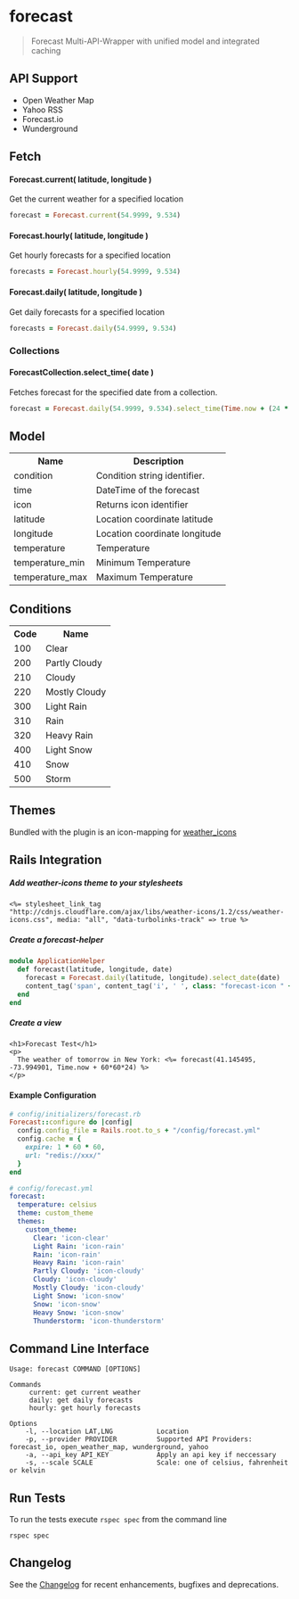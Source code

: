 forecast
========

> Forecast Multi-API-Wrapper with unified model and integrated caching

## API Support

* Open Weather Map
* Yahoo RSS
* Forecast.io
* Wunderground


## Fetch

#### Forecast.current( latitude, longitude )
Get the current weather for a specified location
```ruby
forecast = Forecast.current(54.9999, 9.534)
```

#### Forecast.hourly( latitude, longitude )
Get hourly forecasts for a specified location
```ruby
forecasts = Forecast.hourly(54.9999, 9.534)
```


#### Forecast.daily( latitude, longitude )
Get daily forecasts for a specified location
```ruby
forecasts = Forecast.daily(54.9999, 9.534)
```

### Collections

#### ForecastCollection.select_time( date )
Fetches forecast for the specified date from a collection.
```ruby
forecast = Forecast.daily(54.9999, 9.534).select_time(Time.now + (24 * 60 * 60) * 2)
```

## Model

<table>
  <tr>
    <th>Name</th>
    <th>Description</th>
  </tr>
  <tr>
    <td>condition</td>
    <td>Condition string identifier.</td>
  </tr>
  <tr>
    <td>time</td>
    <td>DateTime of the forecast</td>
  </tr>
  <tr>
    <td>icon</td>
    <td>Returns icon identifier</td>
  </tr>
  <tr>
    <td>latitude</td>
    <td>Location coordinate latitude</td>
  </tr>
  <tr>
    <td>longitude</td>
    <td>Location coordinate longitude</td>
  </tr>
  <tr>
    <td>temperature</td>
    <td>Temperature</td>
  </tr>
  <tr>
    <td>temperature_min</td>
    <td>Minimum Temperature</td>
  </tr>
  <tr>
    <td>temperature_max</td>
    <td>Maximum Temperature</td>
  </tr>
</table>


## Conditions

<table>
  <tr>
    <th>Code</th>
    <th>Name</th>
  </tr>
  <tr>
    <td>100</td>
    <td>Clear</td>
  </tr>
  <tr>
    <td>200</td>
    <td>Partly Cloudy</td>
  </tr>
  <tr>
    <td>210</td>
    <td>Cloudy</td>
  </tr>
  <tr>
    <td>220</td>
    <td>Mostly Cloudy</td>
  </tr>
  <tr>
    <td>300</td>
    <td>Light Rain</td>
  </tr>
  <tr>
    <td>310</td>
    <td>Rain</td>
  </tr>
  <tr>
    <td>320</td>
    <td>Heavy Rain</td>
  </tr>
  <tr>
    <td>400</td>
    <td>Light Snow</td>
  </tr>
  <tr>
    <td>410</td>
    <td>Snow</td>
  </tr>
  <tr>
    <td>500</td>
    <td>Storm</td>
  </tr>
</table>


## Themes
Bundled with the plugin is an icon-mapping for [weather_icons](http://erikflowers.github.io/weather-icons/)

## Rails Integration

##### Add weather-icons theme to your stylesheets
```erb
<%= stylesheet_link_tag "http://cdnjs.cloudflare.com/ajax/libs/weather-icons/1.2/css/weather-icons.css", media: "all", "data-turbolinks-track" => true %>
```

##### Create a forecast-helper
```ruby
module ApplicationHelper
  def forecast(latitude, longitude, date)
    forecast = Forecast.daily(latitude, longitude).select_date(date)
    content_tag('span', content_tag('i', ' ', class: "forecast-icon " + forecast.icon) + " ".html_safe + content_tag('span', (forecast.temp.to_s + "&#176;").html_safe, class: 'forecast-temp'), class: 'forecast')
  end
end
```

##### Create a view
```erb
<h1>Forecast Test</h1>
<p>
  The weather of tomorrow in New York: <%= forecast(41.145495, -73.994901, Time.now + 60*60*24) %>
</p>
```

#### Example Configuration

```ruby
# config/initializers/forecast.rb
Forecast::configure do |config|
  config.config_file = Rails.root.to_s + "/config/forecast.yml"
  config.cache = {
    expire: 1 * 60 * 60, 
    url: "redis://xxx/"
  }
end
```

```yml
# config/forecast.yml
forecast:
  temperature: celsius
  theme: custom_theme
  themes: 
    custom_theme:
      Clear: 'icon-clear'
      Light Rain: 'icon-rain'
      Rain: 'icon-rain'
      Heavy Rain: 'icon-rain'
      Partly Cloudy: 'icon-cloudy'
      Cloudy: 'icon-cloudy'
      Mostly Cloudy: 'icon-cloudy'
      Light Snow: 'icon-snow'
      Snow: 'icon-snow'
      Heavy Snow: 'icon-snow'
      Thunderstorm: 'icon-thunderstorm'
```

## Command Line Interface

```cli
Usage: forecast COMMAND [OPTIONS]

Commands
     current: get current weather
     daily: get daily forecasts
     hourly: get hourly forecasts

Options
    -l, --location LAT,LNG           Location
    -p, --provider PROVIDER          Supported API Providers: forecast_io, open_weather_map, wunderground, yahoo
    -a, --api_key API_KEY            Apply an api key if neccessary
    -s, --scale SCALE                Scale: one of celsius, fahrenheit or kelvin
```

## Run Tests
To run the tests execute `rspec spec` from the command line
```cli
rspec spec
```

## Changelog
See the [Changelog](CHANGELOG.md) for recent enhancements, bugfixes and deprecations.

